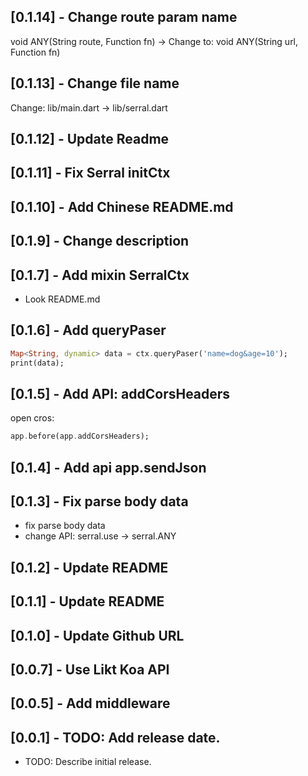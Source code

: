 ## [0.1.14] - Change route param name

void ANY(String route, Function fn) -> Change to:
void ANY(String url, Function fn)

## [0.1.13] - Change file name

Change: lib/main.dart -> lib/serral.dart

## [0.1.12] - Update Readme

## [0.1.11] - Fix Serral initCtx

## [0.1.10] - Add Chinese README.md

## [0.1.9] - Change description

## [0.1.7] - Add mixin SerralCtx

- Look README.md

## [0.1.6] - Add queryPaser

```dart
Map<String, dynamic> data = ctx.queryPaser('name=dog&age=10');
print(data);
```

## [0.1.5] - Add API: addCorsHeaders

open cros:

```dart
app.before(app.addCorsHeaders);
```

## [0.1.4] - Add api app.sendJson

## [0.1.3] - Fix parse body data

- fix parse body data
- change API: serral.use -> serral.ANY

## [0.1.2] - Update README

## [0.1.1] - Update README

## [0.1.0] - Update Github URL

## [0.0.7] - Use Likt Koa API

## [0.0.5] - Add middleware

## [0.0.1] - TODO: Add release date.

- TODO: Describe initial release.
